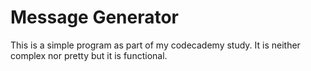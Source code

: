 Message Generator
==================

This is a simple program as part of my codecademy study. 
It is neither complex nor pretty but it is functional.


